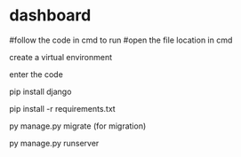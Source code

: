 # dashboard

#follow the code in cmd to run
#open the file location in cmd


create a virtual environment



enter the code

  pip install django
    
  pip install -r requirements.txt
    
  py manage.py migrate (for migration)
  
  py manage.py runserver

